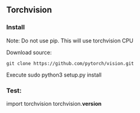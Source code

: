 ## Torchvision
### Install 
Note: Do not use pip. This will use torchvision CPU

Download source:

    git clone https://github.com/pytorch/vision.git
    
Execute 
sudo python3 setup.py install

### Test:

import torchvision
torchvision.__version__
<!--stackedit_data:
eyJoaXN0b3J5IjpbLTE0ODAxMzc5NzNdfQ==
-->